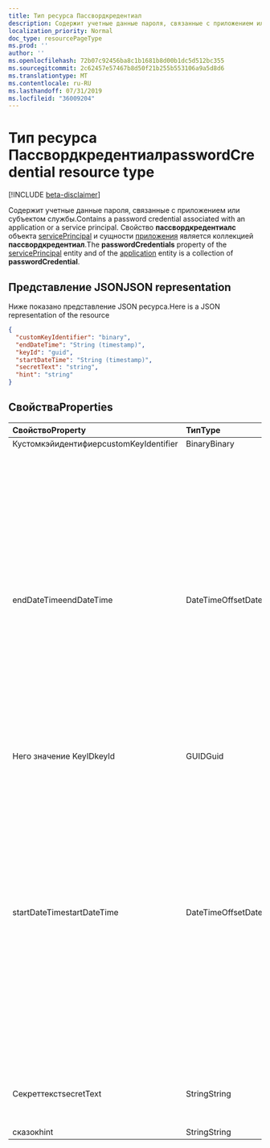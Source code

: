 ```yaml
---
title: Тип ресурса Пассвордкредентиал
description: Содержит учетные данные пароля, связанные с приложением или субъектом службы. Свойство **пассвордкредентиалс** объекта servicePrincipal и сущности приложения является коллекцией **пассвордкредентиал**.
localization_priority: Normal
doc_type: resourcePageType
ms.prod: ''
author: ''
ms.openlocfilehash: 72b07c92456ba8c1b1681b8d00b1dc5d512bc355
ms.sourcegitcommit: 2c62457e57467b8d50f21b255b553106a9a5d8d6
ms.translationtype: MT
ms.contentlocale: ru-RU
ms.lasthandoff: 07/31/2019
ms.locfileid: "36009204"
---
```

# <a name="passwordcredential-resource-type"></a><span data-ttu-id="3dd29-104">Тип ресурса Пассвордкредентиал</span><span class="sxs-lookup"><span data-stu-id="3dd29-104">passwordCredential resource type</span></span>

[!INCLUDE [beta-disclaimer](../../includes/beta-disclaimer.md)]

<span data-ttu-id="3dd29-105">Содержит учетные данные пароля, связанные с приложением или субъектом службы.</span><span class="sxs-lookup"><span data-stu-id="3dd29-105">Contains a password credential associated with an application or a service principal.</span></span> <span data-ttu-id="3dd29-106">Свойство **пассвордкредентиалс** объекта [servicePrincipal](serviceprincipal.md) и сущности [приложения](application.md) является коллекцией **пассвордкредентиал**.</span><span class="sxs-lookup"><span data-stu-id="3dd29-106">The **passwordCredentials** property of the [servicePrincipal](serviceprincipal.md) entity and of the [application](application.md) entity is a collection of **passwordCredential**.</span></span>


## <a name="json-representation"></a><span data-ttu-id="3dd29-107">Представление JSON</span><span class="sxs-lookup"><span data-stu-id="3dd29-107">JSON representation</span></span>

<span data-ttu-id="3dd29-108">Ниже показано представление JSON ресурса.</span><span class="sxs-lookup"><span data-stu-id="3dd29-108">Here is a JSON representation of the resource</span></span>

<!-- {
  "blockType": "resource",
  "optionalProperties": [

  ],
  "@odata.type": "microsoft.graph.passwordCredential"
}-->

```json
{
  "customKeyIdentifier": "binary",
  "endDateTime": "String (timestamp)",
  "keyId": "guid",
  "startDateTime": "String (timestamp)",
  "secretText": "string",
  "hint": "string"
}

```
## <a name="properties"></a><span data-ttu-id="3dd29-109">Свойства</span><span class="sxs-lookup"><span data-stu-id="3dd29-109">Properties</span></span>
| <span data-ttu-id="3dd29-110">Свойство</span><span class="sxs-lookup"><span data-stu-id="3dd29-110">Property</span></span>     | <span data-ttu-id="3dd29-111">Тип</span><span class="sxs-lookup"><span data-stu-id="3dd29-111">Type</span></span>   |<span data-ttu-id="3dd29-112">Описание</span><span class="sxs-lookup"><span data-stu-id="3dd29-112">Description</span></span>|
|:---------------|:--------|:----------|
|<span data-ttu-id="3dd29-113">Кустомкэйидентифиер</span><span class="sxs-lookup"><span data-stu-id="3dd29-113">customKeyIdentifier</span></span>|<span data-ttu-id="3dd29-114">Binary</span><span class="sxs-lookup"><span data-stu-id="3dd29-114">Binary</span></span>|            |
|<span data-ttu-id="3dd29-115">endDateTime</span><span class="sxs-lookup"><span data-stu-id="3dd29-115">endDateTime</span></span>|<span data-ttu-id="3dd29-116">DateTimeOffset</span><span class="sxs-lookup"><span data-stu-id="3dd29-116">DateTimeOffset</span></span>|<span data-ttu-id="3dd29-117">Дата и время истечения срока действия пароля. Тип timestamp представляет сведения о дате и времени с использованием формата ISO 8601 и всегда задается в формате UTC.</span><span class="sxs-lookup"><span data-stu-id="3dd29-117">The date and time at which the password expires.The Timestamp type represents date and time information using ISO 8601 format and is always in UTC time.</span></span> <span data-ttu-id="3dd29-118">Например, значение полуночи 1 января 2014 г. в формате UTC выглядит так: `'2014-01-01T00:00:00Z'`.</span><span class="sxs-lookup"><span data-stu-id="3dd29-118">For example, midnight UTC on Jan 1, 2014 would look like this: `'2014-01-01T00:00:00Z'`</span></span>|
|<span data-ttu-id="3dd29-119">Него значение KeyID</span><span class="sxs-lookup"><span data-stu-id="3dd29-119">keyId</span></span>|<span data-ttu-id="3dd29-120">GUID</span><span class="sxs-lookup"><span data-stu-id="3dd29-120">Guid</span></span>|            |
|<span data-ttu-id="3dd29-121">startDateTime</span><span class="sxs-lookup"><span data-stu-id="3dd29-121">startDateTime</span></span>|<span data-ttu-id="3dd29-122">DateTimeOffset</span><span class="sxs-lookup"><span data-stu-id="3dd29-122">DateTimeOffset</span></span>|<span data-ttu-id="3dd29-123">Дата и время, когда пароль становится действительным. Тип timestamp представляет сведения о дате и времени с использованием формата ISO 8601 и всегда задается в формате UTC.</span><span class="sxs-lookup"><span data-stu-id="3dd29-123">The date and time at which the password becomes valid.The Timestamp type represents date and time information using ISO 8601 format and is always in UTC time.</span></span> <span data-ttu-id="3dd29-124">Например, значение полуночи 1 января 2014 г. в формате UTC выглядит так: `'2014-01-01T00:00:00Z'`.</span><span class="sxs-lookup"><span data-stu-id="3dd29-124">For example, midnight UTC on Jan 1, 2014 would look like this: `'2014-01-01T00:00:00Z'`</span></span>|
|<span data-ttu-id="3dd29-125">Секреттекст</span><span class="sxs-lookup"><span data-stu-id="3dd29-125">secretText</span></span>|<span data-ttu-id="3dd29-126">String</span><span class="sxs-lookup"><span data-stu-id="3dd29-126">String</span></span>| <span data-ttu-id="3dd29-127">Пароли должны иметь длину 16-64 символов</span><span class="sxs-lookup"><span data-stu-id="3dd29-127">The passwords must be 16-64 characters in length</span></span> |
|<span data-ttu-id="3dd29-128">сказок</span><span class="sxs-lookup"><span data-stu-id="3dd29-128">hint</span></span>|<span data-ttu-id="3dd29-129">String</span><span class="sxs-lookup"><span data-stu-id="3dd29-129">String</span></span>|  |

<!-- uuid: 8fcb5dbc-d5aa-4681-8e31-b001d5168d79
2015-10-25 14:57:30 UTC -->
<!--
{
  "type": "#page.annotation",
  "description": "passwordCredential resource",
  "keywords": "",
  "section": "documentation",
  "tocPath": "",
  "suppressions": []
}
-->
